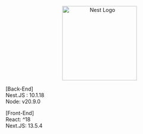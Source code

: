 <p align="center">
  <a href="http://nestjs.com/" target="blank"><img src="https://nestjs.com/img/logo-small.svg" width="200" alt="Nest Logo" /></a>
</p>

[circleci-image]: https://img.shields.io/circleci/build/github/nestjs/nest/master?token=abc123def456
<p>

[Back-End]
<br>
Nest.JS : 10.1.18<br>
Node: v20.9.0
</p>

<p>
[Front-End]
<br>
React: ^18<br>
Next.JS: 13.5.4
</p>
